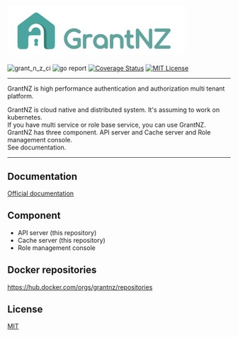 ## <img src="logo/GrantNZ_logo.png" width="400">
![grant_n_z_ci](https://github.com/tomoyane/grant-n-z/workflows/grant_n_z_ci/badge.svg?branch=master&event=push)
![go report](https://goreportcard.com/badge/github.com/tomoyane/grant-n-z)
[![Coverage Status](https://coveralls.io/repos/github/tomoyane/grant-n-z/badge.svg?branch=master)](https://coveralls.io/github/tomoyane/grant-n-z?branch=master)
[![MIT License](http://img.shields.io/badge/license-MIT-blue.svg?style=flat)](https://github.com/tomoyane/grant-n-z/blob/master/LICENSE.txt)

----

GrantNZ is high performance authentication and authorization multi tenant platform.

GrantNZ is cloud native and distributed system. It's assuming to work on kubernetes.  
If you have multi service or role base service, you can use GrantNZ.  
GrantNZ has three component. API server and Cache server and Role management console.  
See documentation.

----

## Documentation
[Official documentation](https://grant-n-z.page/)

## Component
* API server (this repository)
* Cache server (this repository)
* Role management console

## Docker repositories
https://hub.docker.com/orgs/grantnz/repositories

## License
[MIT](https://github.com/tomoyane/grant-n-z/blob/master/LICENSE)

